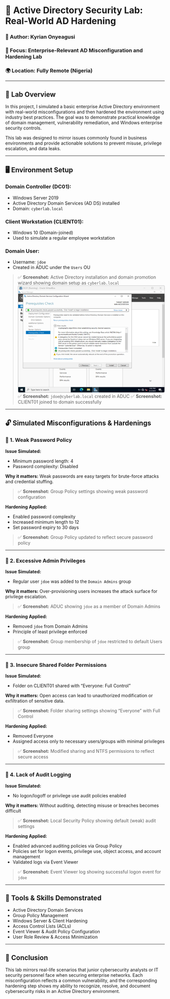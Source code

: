 # 🧱 Active Directory Security Lab: Real-World AD Hardening

### 👤 Author: Kyrian Onyeagusi

### 🧠 Focus: Enterprise-Relevant AD Misconfiguration and Hardening Lab

### 🌍 Location: Fully Remote (Nigeria)

---

## 🧰 Lab Overview

In this project, I simulated a basic enterprise Active Directory environment with real-world misconfigurations and then hardened the environment using industry best practices. The goal was to demonstrate practical knowledge of domain management, vulnerability remediation, and Windows enterprise security controls.

This lab was designed to mirror issues commonly found in business environments and provide actionable solutions to prevent misuse, privilege escalation, and data leaks.

---

## 🖥️ Environment Setup

### Domain Controller (DC01):

* Windows Server 2019
* Active Directory Domain Services (AD DS) installed
* Domain: `cyberlab.local`

### Client Workstation (CLIENT01):

* Windows 10 (Domain-joined)
* Used to simulate a regular employee workstation

### Domain User:

* Username: `jdoe`
* Created in ADUC under the `Users` OU

> ✅ **Screenshot:** Active Directory installation and domain promotion wizard showing domain setup as `cyberlab.local`
> ![Screenshot showing domain setup](./screenshots/domain-setup-1.png)
> ✅ **Screenshot:** `jdoe@cyberlab.local` created in ADUC
> ✅ **Screenshot:** CLIENT01 joined to domain successfully

---

## 🔓 Simulated Misconfigurations & Hardenings

### 🔹 1. Weak Password Policy

**Issue Simulated:**

* Minimum password length: 4
* Password complexity: Disabled

**Why it matters:** Weak passwords are easy targets for brute-force attacks and credential stuffing.

> ✅ **Screenshot:** Group Policy settings showing weak password configuration

**Hardening Applied:**

* Enabled password complexity
* Increased minimum length to 12
* Set password expiry to 30 days

> ✅ **Screenshot:** Group Policy updated to reflect secure password policy

---

### 🔹 2. Excessive Admin Privileges

**Issue Simulated:**

* Regular user `jdoe` was added to the `Domain Admins` group

**Why it matters:** Over-provisioning users increases the attack surface for privilege escalation.

> ✅ **Screenshot:** ADUC showing `jdoe` as a member of Domain Admins

**Hardening Applied:**

* Removed `jdoe` from Domain Admins
* Principle of least privilege enforced

> ✅ **Screenshot:** Group membership of `jdoe` restricted to default Users group

---

### 🔹 3. Insecure Shared Folder Permissions

**Issue Simulated:**

* Folder on CLIENT01 shared with “Everyone: Full Control”

**Why it matters:** Open access can lead to unauthorized modification or exfiltration of sensitive data.

> ✅ **Screenshot:** Folder sharing settings showing “Everyone” with Full Control

**Hardening Applied:**

* Removed Everyone
* Assigned access only to necessary users/groups with minimal privileges

> ✅ **Screenshot:** Modified sharing and NTFS permissions to reflect secure access

---

### 🔹 4. Lack of Audit Logging

**Issue Simulated:**

* No logon/logoff or privilege use audit policies enabled

**Why it matters:** Without auditing, detecting misuse or breaches becomes difficult

> ✅ **Screenshot:** Local Security Policy showing default (weak) audit settings

**Hardening Applied:**

* Enabled advanced auditing policies via Group Policy
* Policies set for logon events, privilege use, object access, and account management
* Validated logs via Event Viewer

> ✅ **Screenshot:** Event Viewer log showing successful logon event for `jdoe`

---

## 🔐 Tools & Skills Demonstrated

* Active Directory Domain Services
* Group Policy Management
* Windows Server & Client Hardening
* Access Control Lists (ACLs)
* Event Viewer & Audit Policy Configuration
* User Role Review & Access Minimization

---

## 📌 Conclusion

This lab mirrors real-life scenarios that junior cybersecurity analysts or IT security personnel face when securing enterprise networks. Each misconfiguration reflects a common vulnerability, and the corresponding hardening step shows my ability to recognize, resolve, and document cybersecurity risks in an Active Directory environment.
